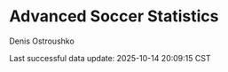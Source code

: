 # Advanced Soccer Statistics
Denis Ostroushko

<!-- gfm -->

Last successful data update: 2025-10-14 20:09:15 CST
